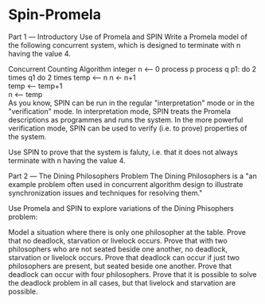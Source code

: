 # Spin-Promela


Part 1 –– Introductory Use of Promela and SPIN
Write a Promela model of the following concurrent system, which is designed to terminate with n having the value 4.

Concurrent Counting Algorithm
integer n <-- 0
process p	process q 
p1: do 2 times	q1 do 2 times
    temp <-- n	    n <- n+1            
    temp <-- temp+1	 
    n <-- temp	 
As you know, SPIN can be run in the regular "interpretation" mode or in the "verification" mode. In interpretation mode, SPIN treats the Promela descriptions as programmes and runs the system. In the more powerful verification mode, SPIN can be used to verify (i.e. to prove) properties of the system.

Use SPIN to prove that the system is faluty, i.e. that it does not always terminate with n having the value 4.

Part 2 –– The Dining Philosophers Problem
The Dining Philosophers is a "an example problem often used in concurrent algorithm design to illustrate synchronization issues and techniques for resolving them."

Use Promela and SPIN to explore variations of the Dining Phisophers problem:

Model a situation where there is only one philosopher at the table. Prove that no deadlock, starvation or livelock occurs.
Prove that with two philosophers who are not seated beside one another, no deadlock, starvation or livelock occurs.
Prove that deadlock can occur if just two philosophers are present, but seated beside one another.
Prove that deadlock can occur with four philosophers.
Prove that it is possible to solve the deadlock problem in all cases, but that livelock and starvation are possible.
